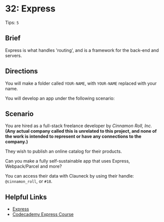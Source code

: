 # 32: Express

Tips: `5`

## Brief

Express is what handles 'routing', and is a framework for the back-end and servers.

## Directions

You will make a folder called `YOUR-NAME`, with `YOUR-NAME` replaced with your name.

You will develop an app under the following scenario:

## Scenario

You are hired as a full-stack freelance developer by *Cinnamon Roll, Inc.* **(Any actual company called this is unrelated to this project, and none of the work is intended to represent or have any connections to the company.)**

They wish to publish an online catalog for their products.

Can you make a fully self-sustainable app that uses Express, Webpack/Parcel and more?

You can access their data with Clauneck by using their handle: `@cinnamon_roll`, or `#18`.

## Helpful Links

- [Express](http://expressjs.com/)
- [Codecademy Express Course](https://www.codecademy.com/learn/learn-express)
